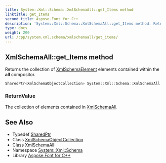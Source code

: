 ```yaml
---
title: System::Xml::Schema::XmlSchemaAll::get_Items method
linktitle: get_Items
second_title: Aspose.Font for C++
description: 'System::Xml::Schema::XmlSchemaAll::get_Items method. Returns the collection of XmlSchemaElement elements contained within the all compositor in C++.'
type: docs
weight: 200
url: /cpp/system.xml.schema/xmlschemaall/get_items/
---
```

## XmlSchemaAll::get_Items method


Returns the collection of [XmlSchemaElement](../../xmlschemaelement/) elements contained within the **all** compositor.

```cpp
SharedPtr<XmlSchemaObjectCollection> System::Xml::Schema::XmlSchemaAll::get_Items() override
```


### ReturnValue

The collection of elements contained in [XmlSchemaAll](../).

## See Also

* Typedef [SharedPtr](../../../system/sharedptr/)
* Class [XmlSchemaObjectCollection](../../xmlschemaobjectcollection/)
* Class [XmlSchemaAll](../)
* Namespace [System::Xml::Schema](../../)
* Library [Aspose.Font for C++](../../../)
